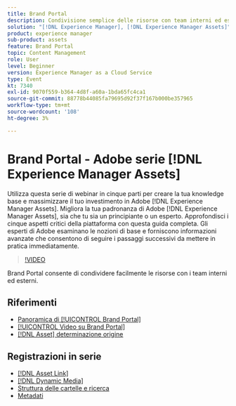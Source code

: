 ```yaml
---
title: Brand Portal
description: Condivisione semplice delle risorse con team interni ed esterni
solution: "[!DNL Experience Manager], [!DNL Experience Manager Assets]"
product: experience manager
sub-product: assets
feature: Brand Portal
topic: Content Management
role: User
level: Beginner
version: Experience Manager as a Cloud Service
type: Event
kt: 7340
exl-id: 9070f559-b364-4d8f-a60a-1bda65fc4ca1
source-git-commit: 88778b44085fa79695d92f37f167b000be357965
workflow-type: tm+mt
source-wordcount: '108'
ht-degree: 3%

---
```


# Brand Portal - Adobe serie [!DNL Experience Manager Assets]

Utilizza questa serie di webinar in cinque parti per creare la tua knowledge base e massimizzare il tuo investimento in Adobe [!DNL Experience Manager Assets]. Migliora la tua padronanza di Adobe [!DNL Experience Manager Assets], sia che tu sia un principiante o un esperto. Approfondisci i cinque aspetti critici della piattaforma con questa guida completa. Gli esperti di Adobe esaminano le nozioni di base e forniscono informazioni avanzate che consentono di seguire i passaggi successivi da mettere in pratica immediatamente.

>[!VIDEO](https://video.tv.adobe.com/v/332133/?quality=12&learn=on&hidetitle=true)

Brand Portal consente di condividere facilmente le risorse con i team interni ed esterni.

## Riferimenti

* [Panoramica di [!UICONTROL Brand Portal]](https://experienceleague.adobe.com/en/docs/experience-manager-brand-portal/using/introduction/brand-portal)
* [[!UICONTROL Video su Brand Portal]](https://experienceleague.adobe.com/en/docs/experience-manager-learn/assets/sharing/brand-portal/brand-portal)
* [[!DNL Asset] determinazione origine](https://experienceleague.adobe.com/en/docs/experience-manager-brand-portal/using/asset-sourcing-in-brand-portal/brand-portal-asset-sourcing)

## Registrazioni in serie

* [[!DNL Asset Link]](asset-link.md)
* [[!DNL Dynamic Media]](dynamic-media.md)
* [Struttura delle cartelle e ricerca](folder-structure-search.md)
* [Metadati](metadata.md)

